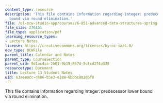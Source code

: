 ```yaml
---
content_type: resource
description: 'This file contains information regarding integer: predecessor lower
  bound via round elimination.'
file: /ol-ocw-studio-app/courses/6-851-advanced-data-structures-spring-2012/63aee0ccd886b5e3e1896bbbc0820bf8_MIT6_851S12_L13.pdf
file_size: 276151
file_type: application/pdf
learning_resource_types:
- Lecture Notes
license: https://creativecommons.org/licenses/by-nc-sa/4.0/
ocw_type: OCWFile
parent_title: Calendar and Notes
parent_type: CourseSection
parent_uid: 9d1ac4aa-2b01-9b19-847d-5dfcd274a338
resourcetype: Document
title: Lecture 13 Student Notes
uid: 63aee0cc-d886-b5e3-e189-6bbbc0820bf8
---
```

This file contains information regarding integer: predecessor lower bound via round elimination.